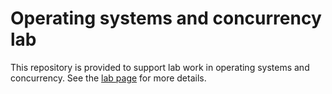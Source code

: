 # Operating systems and concurrency lab

This repository is provided to support lab work in operating systems and concurrency. 
See the [lab page](http://hesabu.net/en0572/L05.html) for more details.
